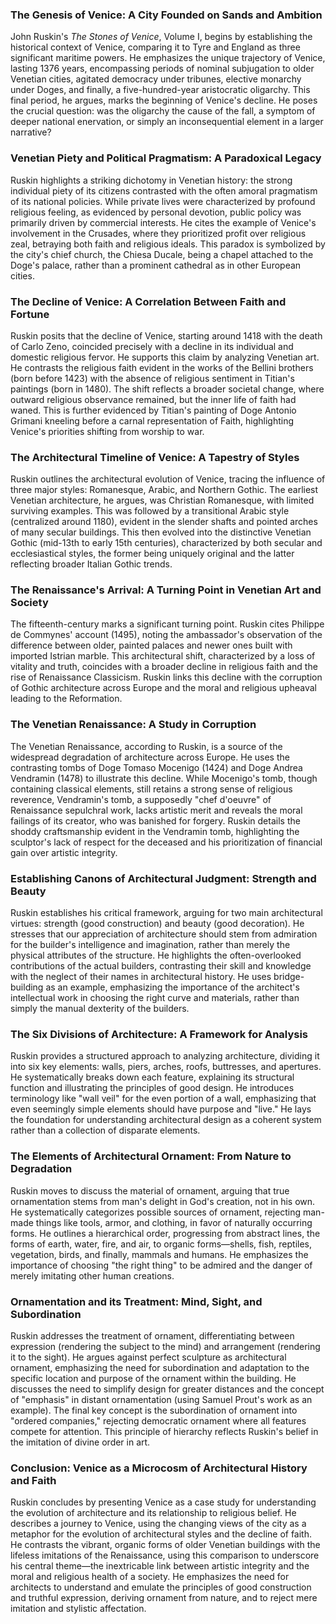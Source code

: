 ###  The Genesis of Venice: A City Founded on Sands and Ambition

John Ruskin's *The Stones of Venice*, Volume I, begins by establishing the historical context of Venice, comparing it to Tyre and England as three significant maritime powers.  He emphasizes the unique trajectory of Venice,  lasting 1376 years, encompassing periods of nominal subjugation to older Venetian cities, agitated democracy under tribunes, elective monarchy under Doges, and finally, a five-hundred-year aristocratic oligarchy. This final period, he argues, marks the beginning of Venice's decline.  He poses the crucial question: was the oligarchy the cause of the fall, a symptom of deeper national enervation, or simply an inconsequential element in a larger narrative?


###  Venetian Piety and Political Pragmatism: A Paradoxical Legacy

Ruskin highlights a striking dichotomy in Venetian history: the strong individual piety of its citizens contrasted with the often amoral pragmatism of its national policies. While private lives were characterized by profound religious feeling, as evidenced by personal devotion, public policy was primarily driven by commercial interests.  He cites the example of Venice's involvement in the Crusades, where they prioritized profit over religious zeal, betraying both faith and religious ideals. This paradox is symbolized by the city's chief church, the Chiesa Ducale, being a chapel attached to the Doge's palace, rather than a prominent cathedral as in other European cities.


### The Decline of Venice: A Correlation Between Faith and Fortune

Ruskin posits that the decline of Venice, starting around 1418 with the death of Carlo Zeno, coincided precisely with a decline in its individual and domestic religious fervor.  He supports this claim by analyzing Venetian art. He contrasts the religious faith evident in the works of the Bellini brothers (born before 1423) with the absence of religious sentiment in Titian's paintings (born in 1480). The shift reflects a broader societal change, where outward religious observance remained, but the inner life of faith had waned. This is further evidenced by Titian's painting of Doge Antonio Grimani kneeling before a carnal representation of Faith, highlighting Venice's priorities shifting from worship to war.


### The Architectural Timeline of Venice: A Tapestry of Styles

Ruskin outlines the architectural evolution of Venice, tracing the influence of three major styles: Romanesque, Arabic, and Northern Gothic.  The earliest Venetian architecture, he argues, was Christian Romanesque, with limited surviving examples. This was followed by a transitional Arabic style (centralized around 1180), evident in the slender shafts and pointed arches of many secular buildings. This then evolved into the distinctive Venetian Gothic (mid-13th to early 15th centuries), characterized by both secular and ecclesiastical styles, the former being uniquely original and the latter reflecting broader Italian Gothic trends.


### The Renaissance's Arrival: A Turning Point in Venetian Art and Society

The fifteenth-century marks a significant turning point.  Ruskin cites Philippe de Commynes' account (1495), noting the ambassador's observation of the difference between older, painted palaces and newer ones built with imported Istrian marble. This architectural shift, characterized by a loss of vitality and truth, coincides with a broader decline in religious faith and the rise of Renaissance Classicism. Ruskin links this decline with the corruption of Gothic architecture across Europe and the moral and religious upheaval leading to the Reformation.


### The Venetian Renaissance: A Study in Corruption

The Venetian Renaissance, according to Ruskin, is a source of the widespread degradation of architecture across Europe.  He uses the contrasting tombs of Doge Tomaso Mocenigo (1424) and Doge Andrea Vendramin (1478) to illustrate this decline.  While Mocenigo's tomb, though containing classical elements, still retains a strong sense of religious reverence, Vendramin's tomb, a supposedly "chef d'oeuvre" of Renaissance sepulchral work, lacks artistic merit and reveals the moral failings of its creator, who was banished for forgery. Ruskin details the shoddy craftsmanship evident in the Vendramin tomb, highlighting the sculptor's lack of respect for the deceased and his prioritization of financial gain over artistic integrity.


### Establishing Canons of Architectural Judgment: Strength and Beauty

Ruskin establishes his critical framework, arguing for two main architectural virtues: strength (good construction) and beauty (good decoration). He stresses that our appreciation of architecture should stem from admiration for the builder's intelligence and imagination, rather than merely the physical attributes of the structure.  He highlights the often-overlooked contributions of the actual builders, contrasting their skill and knowledge with the neglect of their names in architectural history.  He uses bridge-building as an example, emphasizing the importance of the architect's intellectual work in choosing the right curve and materials, rather than simply the manual dexterity of the builders.


###  The Six Divisions of Architecture: A Framework for Analysis

Ruskin provides a structured approach to analyzing architecture, dividing it into six key elements: walls, piers, arches, roofs, buttresses, and apertures.  He systematically breaks down each feature, explaining its structural function and illustrating the principles of good design. He introduces terminology like "wall veil" for the even portion of a wall, emphasizing that even seemingly simple elements should have purpose and "live."  He lays the foundation for understanding architectural design as a coherent system rather than a collection of disparate elements.


### The Elements of Architectural Ornament:  From Nature to Degradation

Ruskin moves to discuss the material of ornament, arguing that true ornamentation stems from man's delight in God's creation, not in his own.  He systematically categorizes possible sources of ornament, rejecting man-made things like tools, armor, and clothing, in favor of naturally occurring forms. He outlines a hierarchical order, progressing from abstract lines, the forms of earth, water, fire, and air, to organic forms—shells, fish, reptiles, vegetation, birds, and finally, mammals and humans.  He emphasizes the importance of choosing "the right thing" to be admired and the danger of merely imitating other human creations.


### Ornamentation and its Treatment:  Mind, Sight, and Subordination

Ruskin addresses the treatment of ornament, differentiating between expression (rendering the subject to the mind) and arrangement (rendering it to the sight). He argues against perfect sculpture as architectural ornament, emphasizing the need for subordination and adaptation to the specific location and purpose of the ornament within the building. He discusses the need to simplify design for greater distances and the concept of "emphasis" in distant ornamentation (using Samuel Prout's work as an example).  The final key concept is the subordination of ornament into "ordered companies," rejecting democratic ornament where all features compete for attention.  This principle of hierarchy reflects Ruskin's belief in the imitation of divine order in art.


###  Conclusion:  Venice as a Microcosm of Architectural History and Faith

Ruskin concludes by presenting Venice as a case study for understanding the evolution of architecture and its relationship to religious belief. He describes a journey to Venice, using the changing views of the city as a metaphor for the evolution of architectural styles and the decline of faith.  He contrasts the vibrant, organic forms of older Venetian buildings with the lifeless imitations of the Renaissance, using this comparison to underscore his central theme—the inextricable link between artistic integrity and the moral and religious health of a society.  He emphasizes the need for architects to understand and emulate the principles of good construction and truthful expression, deriving ornament from nature,  and to reject mere imitation and stylistic affectation.

